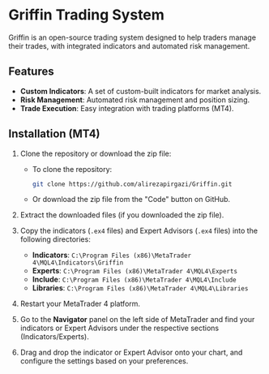 # Griffin Trading System

Griffin is an open-source trading system designed to help traders manage their trades, with integrated indicators and automated risk management.

## Features

- **Custom Indicators**: A set of custom-built indicators for market analysis.
- **Risk Management**: Automated risk management and position sizing.
- **Trade Execution**: Easy integration with trading platforms (MT4).

## Installation (MT4)

1. Clone the repository or download the zip file:
   - To clone the repository:
     ```bash
     git clone https://github.com/alirezapirgazi/Griffin.git
     ```
   - Or download the zip file from the "Code" button on GitHub.

2. Extract the downloaded files (if you downloaded the zip file).

3. Copy the indicators (`.ex4` files) and Expert Advisors (`.ex4` files) into the following directories:
   - **Indicators**: `C:\Program Files (x86)\MetaTrader 4\MQL4\Indicators\Griffin`
   - **Experts**: `C:\Program Files (x86)\MetaTrader 4\MQL4\Experts`
   - **Include**: `C:\Program Files (x86)\MetaTrader 4\MQL4\Include`
   - **Libraries**: `C:\Program Files (x86)\MetaTrader 4\MQL4\Libraries`

4. Restart your MetaTrader 4 platform.

5. Go to the **Navigator** panel on the left side of MetaTrader and find your indicators or Expert Advisors under the respective sections (Indicators/Experts).

6. Drag and drop the indicator or Expert Advisor onto your chart, and configure the settings based on your preferences.
